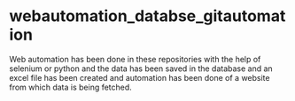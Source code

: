 # webautomation_databse_gitautomation

Web automation has been done in these repositories with the help of selenium or python and the data has been saved in the database and an excel file has been created and automation has been done of a website from which data is being fetched.
